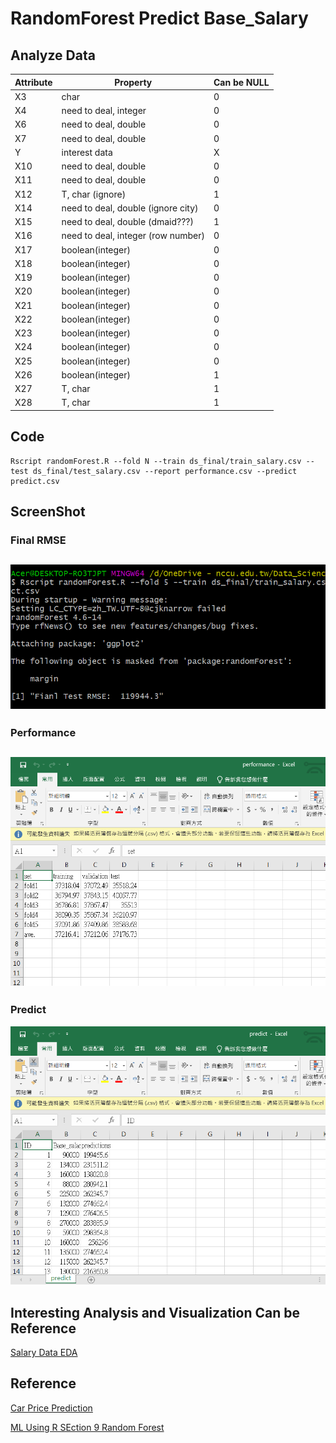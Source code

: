 # RandomForest Predict Base_Salary

## Analyze Data

| Attribute | Property | Can be NULL |
|-----------|----------|-------------|
| X3 | char | 0 |
| X4 | need to deal, integer | 0 |
| X6 | need to deal, double | 0 |
| X7 | need to deal, double | 0 |
| Y | interest data | X |
| X10 | need to deal, double | 0 |
| X11 | need to deal, double | 0 |
| X12 | T, char (ignore) | 1 |
| X14 | need to deal, double (ignore city) | 0 |
| X15 | need to deal, double (dmaid???) | 1 |
| X16 | need to deal, integer (row number) | 0 |
| X17 | boolean(integer) | 0 |
| X18 | boolean(integer) | 0 |
| X19 | boolean(integer) | 0 |
| X20 | boolean(integer) | 0 |
| X21 | boolean(integer) | 0 |
| X22 | boolean(integer) | 0 |
| X23 | boolean(integer) | 0 |
| X24 | boolean(integer) | 0 |
| X25 | boolean(integer) | 0 |
| X26 | boolean(integer) | 1 |
| X27 | T, char | 1 |
| X28 | T, char | 1 |


## Code
```
Rscript randomForest.R --fold N --train ds_final/train_salary.csv --test ds_final/test_salary.csv --report performance.csv --predict predict.csv
```

## ScreenShot
### Final RMSE
![Final RMSE](1.png)
-----------------------

### Performance
![Performance](2.png)
----------------------

### Predict
![Predict](3.png)

## Interesting Analysis and Visualization Can be Reference
[Salary Data EDA](https://www.kaggle.com/jackogozaly/salary-data-eda)

## Reference
[Car Price Prediction](https://rpubs.com/amir761/car_price_prediction_using_random_forest)

[ML Using R SEction 9 Random Forest](https://rstudio-pubs-static.s3.amazonaws.com/280316_f38c3e4dc75b48398e6e72a20c1ea0a9.html)



